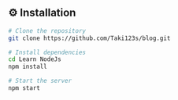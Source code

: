 
## ⚙️ Installation

```bash
# Clone the repository
git clone https://github.com/Taki123s/blog.git

# Install dependencies
cd Learn NodeJs
npm install

# Start the server
npm start
